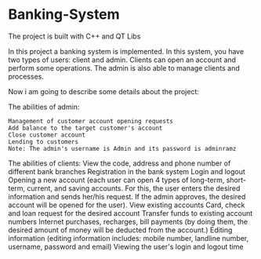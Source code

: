 # Banking-System

The project is built with C++ and QT Libs 

In this project a banking system is implemented. In this system, you have two types of users: client and admin. Clients can open an account and perform some operations. The admin is also able to manage clients and processes.

Now i am going to describe some details about the project:

The abilities of admin:

    Management of customer account opening requests
    Add balance to the target customer's account
    Close customer account
    Lending to customers
    Note: The admin's username is Admin and its password is adminramz

The abilities of clients:
    View the code, address and phone number of different bank branches
    Registration in the bank system
    Login and logout
    Opening a new account (each user can open 4 types of long-term, short-term, current, and saving accounts. For this, the user
    enters the desired information and sends her/his request. If the admin approves, the desired account will be opened for the user).
    View existing accounts
    Card, check and loan request for the desired account
    Transfer funds to existing account numbers
    Internet purchases, recharges, bill payments (by doing them, the desired amount of money will be deducted from the account.)
    Editing information (editing information includes: mobile number, landline number, username, password and email)
    Viewing the user's login and logout time

